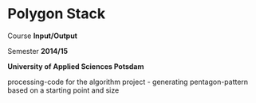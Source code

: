 Polygon Stack
=================

Course **Input/Output**

Semester **2014/15**

**University of Applied Sciences Potsdam**

processing-code for the algorithm project - generating pentagon-pattern based on a starting point and size